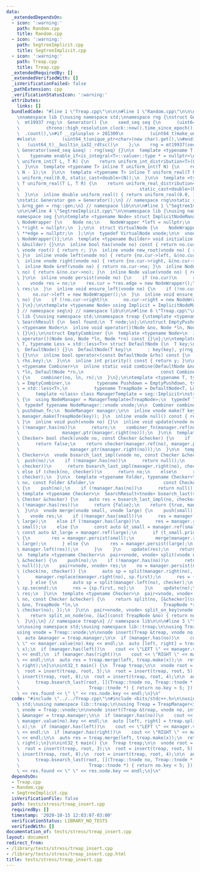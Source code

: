 ```yaml
---
data:
  _extendedDependsOn:
  - icon: ':warning:'
    path: Random.cpp
    title: Random.cpp
  - icon: ':warning:'
    path: SegtreeImplicit.cpp
    title: SegtreeImplicit.cpp
  - icon: ':warning:'
    path: Treap.cpp
    title: Treap.cpp
  _extendedRequiredBy: []
  _extendedVerifiedWith: []
  _isVerificationFailed: false
  _pathExtension: cpp
  _verificationStatusIcon: ':warning:'
  attributes:
    links: []
  bundledCode: "#line 1 \"Treap.cpp\"\n\n\n#line 1 \"Random.cpp\"\n\n\n#include <bits/stdc++.h>\n\
    \nnamespace lib {\nusing namespace std;\nnamespace rng {\nstruct Generator {\n\
    \  mt19937 rng;\n  Generator() {\n    seed_seq seq {\n      (uint64_t) chrono::duration_cast<chrono::nanoseconds>(\n\
    \          chrono::high_resolution_clock::now().time_since_epoch())\n        \
    \  .count(),\n#if __cplusplus > 201300\n          (uint64_t)make_unique<char>().get(),\n\
    #else\n          (uint64_t)unique_ptr<char>(new char).get(),\n#endif\n       \
    \   (uint64_t)__builtin_ia32_rdtsc()\n    };\n    rng = mt19937(seq);\n  }\n \
    \ Generator(seed_seq &seq) : rng(seq) {}\n\n  template <typename T,\n        \
    \    typename enable_if<is_integral<T>::value>::type * = nullptr>\n  inline T\
    \ uniform_int(T L, T R) {\n    return uniform_int_distribution<T>(L, R)(rng);\n\
    \  }\n\n  template <typename T> inline T uniform_int(T N) {\n    return uniform_int(T(),\
    \ N - 1);\n  }\n\n  template <typename T> inline T uniform_real(T N) {\n    return\
    \ uniform_real(0.0, static_cast<double>(N));\n  }\n\n  template <typename T> inline\
    \ T uniform_real(T L, T R) {\n    return uniform_real_distribution<double>(static_cast<double>(L),\n\
    \                                             static_cast<double>(R))(rng);\n\
    \  }\n\n  inline double uniform_real() { return uniform_real(0.0, 1.0); }\n};\n\
    \nstatic Generator gen = Generator();\n} // namespace rng\nstatic rng::Generator\
    \ &rng_gen = rng::gen;\n} // namespace lib\n\n\n#line 1 \"SegtreeImplicit.cpp\"\
    \n\n\n#line 4 \"SegtreeImplicit.cpp\"\n\nnamespace lib {\nusing namespace std;\n\
    namespace seg {\n\ntemplate <typename Node> struct ImplicitNodeManager {\n  struct\
    \ NodeWrapper {\n    Node no;\n    NodeWrapper *left = nullptr;\n    NodeWrapper\
    \ *right = nullptr;\n  };\n\n  struct VirtualNode {\n    NodeWrapper *cur = nullptr,\
    \ **edge = nullptr;\n  };\n\n  typedef VirtualNode vnode;\n\n  vnode r = {new\
    \ NodeWrapper()};\n\n  template <typename Builder> void initialize(const Builder\
    \ &builder) {}\n\n  inline bool has(vnode no) const { return no.cur; }\n  inline\
    \ vnode root() { return r; }\n  inline vnode new_root(vnode no) { return r = no;\
    \ }\n  inline vnode left(vnode no) { return {no.cur->left, &(no.cur->left)}; }\n\
    \  inline vnode right(vnode no) { return {no.cur->right, &(no.cur->right)}; }\n\
    \  inline Node &ref(vnode no) { return no.cur->no; }\n  inline Node *ptr(vnode\
    \ no) { return &(no.cur->no); }\n  inline Node value(vnode no) { return no.cur->no;\
    \ }\n\n  inline vnode persist(vnode no) {\n    if (no.cur)\n      return no;\n\
    \    vnode res = no;\n    res.cur = *res.edge = new NodeWrapper();\n    return\
    \ res;\n  }\n  inline void ensure_left(vnode no) {\n    if (!no.cur->left)\n \
    \     no.cur->left = new NodeWrapper();\n  }\n  inline void ensure_right(vnode\
    \ no) {\n    if (!no.cur->right)\n      no.cur->right = new NodeWrapper();\n \
    \ }\n};\n\ntemplate <typename Node> using Implicit = ImplicitNodeManager<Node>;\n\
    } // namespace seg\n} // namespace lib\n\n\n#line 6 \"Treap.cpp\"\n\nnamespace\
    \ lib {\nusing namespace std;\nnamespace treap {\ntemplate <typename T> struct\
    \ SearchResult {\n  bool found;\n  T node;\n};\n\nstruct EmptyPushdown {\n  template\
    \ <typename Node>\n  inline void operator()(Node &no, Node *ln, Node *rn) const\
    \ {}\n};\n\nstruct EmptyCombiner {\n  template <typename Node>\n  inline void\
    \ operator()(Node &no, Node *ln, Node *rn) const {}\n};\n\ntemplate <typename\
    \ T, typename Less = std::less<T>> struct DefaultNode {\n  T key;\n  int y;\n\n\
    \  DefaultNode() {}\n  DefaultNode(T key)\n      : key(key), y(rng_gen.uniform_int(numeric_limits<int>::max()))\
    \ {}\n\n  inline bool operator<(const DefaultNode &rhs) const {\n    return Less()(key,\
    \ rhs.key);\n  }\n\n  inline int priority() const { return y; }\n\n  template\
    \ <typename Combiner>\n  inline static void combine(DefaultNode &no, DefaultNode\
    \ *ln, DefaultNode *rn,\n                             const Combiner &combiner)\
    \ {\n    combiner(no, ln, rn);\n  }\n};\n\ntemplate <typename T, typename Combiner\
    \ = EmptyCombiner,\n          typename Pushdown = EmptyPushdown, typename Less\
    \ = std::less<T>,\n          typename TreapNode = DefaultNode<T, Less>,\n    \
    \      template <class> class ManagerTemplate = seg::Implicit>\nstruct TreapManager\
    \ {\n  using NodeManager = ManagerTemplate<TreapNode>;\n  typedef TreapNode tnode;\n\
    \  typedef typename NodeManager::vnode vnode;\n\n  Combiner combiner_fn;\n  Pushdown\
    \ pushdown_fn;\n  NodeManager manager;\n\n  inline vnode make(T key) { return\
    \ manager.make(TreapNode(key)); }\n  inline vnode null() const { return manager.invalid();\
    \ }\n  inline void push(vnode no) {}\n  inline void update(vnode no) {\n    if\
    \ (!manager.has(no))\n      return;\n    combiner_fn(manager.ref(no), manager.ptr(manager.left(no)),\n\
    \                manager.ptr(manager.right(no)));\n  }\n\n  template <typename\
    \ Checker> bool check(vnode no, const Checker &checker) {\n    if (!manager.has(no))\n\
    \      return false;\n    return checker(manager.ref(no), manager.ptr(manager.left(no)),\n\
    \                   manager.ptr(manager.right(no)));\n  }\n\n  template <typename\
    \ Checker>\n  vnode bsearch_last_impl(vnode no, const Checker &checker) {\n  \
    \  push(no);\n    if (!manager.has(no))\n      return null();\n    if (check(manager.right(no),\
    \ checker))\n      return bsearch_last_impl(manager.right(no), checker);\n   \
    \ else if (check(no, checker))\n      return no;\n    else\n      return bsearch_last_impl(manager.left(no),\
    \ checker);\n  }\n\n  template <typename Folder, typename Checker>\n  vnode bsearch_last_impl(vnode\
    \ no, const Folder &folder,\n                          const Checker &checker)\
    \ {\n    push(no);\n    if (!manager.has(no))\n      return null();\n  }\n\n \
    \ template <typename Checker>\n  SearchResult<tnode> bsearch_last(vnode no, const\
    \ Checker &checker) {\n    auto res = bsearch_last_impl(no, checker);\n    if\
    \ (!manager.has(res))\n      return {false};\n    return {true, manager.value(res)};\n\
    \  }\n\n  vnode merge(vnode small, vnode large) {\n    push(small), push(large);\n\
    \    vnode res;\n    if (!manager.has(small))\n      res = manager.replace(small,\
    \ large);\n    else if (!manager.has(large))\n      res = manager.replace(large,\
    \ small);\n    else {\n      const auto &t_small = manager.ref(small);\n     \
    \ const auto &t_large = manager.ref(large);\n      if (t_small.priority() > t_large.priority())\
    \ {\n        res = manager.persist(small);\n        merge(manager.right(res),\
    \ large);\n      } else {\n        res = manager.persist(large);\n        merge(small,\
    \ manager.left(res));\n      }\n    }\n    update(res);\n    return res;\n  }\n\
    \n  template <typename Checker>\n  pair<vnode, vnode> split(vnode no, const Checker\
    \ &checker) {\n    push(no);\n    if (!manager.has(no))\n      return {null(),\
    \ null()};\n    pair<vnode, vnode> res;\n    no = manager.persist(no);\n    if\
    \ (check(no, checker)) {\n      auto sp = split(manager.right(no), checker);\n\
    \      manager.replace(manager.right(no), sp.first);\n      res = {no, sp.second};\n\
    \    } else {\n      auto sp = split(manager.left(no), checker);\n      manager.replace(manager.left(no),\
    \ sp.second);\n      res = {sp.first, no};\n    }\n    update(no);\n    return\
    \ res;\n  }\n\n  template <typename Checker>\n  pair<vnode, vnode> split_on_node(vnode\
    \ no, const Checker &checker) {\n    return split(no, [&checker](const TreapNode\
    \ &no, TreapNode *ln,\n                                TreapNode *rn) { return\
    \ checker(no); });\n  }\n\n  pair<vnode, vnode> split_on_key(vnode no, T x) {\n\
    \    return split_on_node(no, [&x](const TreapNode &no) { return no.key < x; });\n\
    \  }\n};\n} // namespace treap\n} // namespace lib\n\n\n#line 3 \"tests/stress/treap_insert.cpp\"\
    \n\nusing namespace std;\nusing namespace lib::treap;\n\nusing Treap = TreapManager<int>;\n\
    using vnode = Treap::vnode;\n\nvnode insert(Treap &treap, vnode no, int x) {\n\
    \  auto &manager = treap.manager;\n\n  if (manager.has(no))\n    cout << \"EPA\
    \ \" << manager.value(no).key << endl;\n  auto [left, right] = treap.split_on_key(no,\
    \ x);\n  if (manager.has(left))\n    cout << \"LEFT \" << manager.value(left).key\
    \ << endl;\n  if (manager.has(right))\n    cout << \"RIGHT \" << manager.value(right).key\
    \ << endl;\n\n  auto res = treap.merge(left, treap.make(x));\n  return treap.merge(res,\
    \ right);\n}\n\nint32_t main() {\n  Treap treap;\n\n  vnode root = treap.null();\n\
    \  root = insert(treap, root, 3);\n  root = insert(treap, root, 5);\n  root =\
    \ insert(treap, root, 8);\n  root = insert(treap, root, 4);\n\n  auto res =\n\
    \      treap.bsearch_last(root, [](Treap::tnode no, Treap::tnode *,\n        \
    \                          Treap::tnode *) { return no.key < 5; });\n\n  cout\
    \ << res.found << \" \" << res.node.key << endl;\n}\n"
  code: "#include \"../../Treap.cpp\"\n#include <bits/stdc++.h>\n\nusing namespace\
    \ std;\nusing namespace lib::treap;\n\nusing Treap = TreapManager<int>;\nusing\
    \ vnode = Treap::vnode;\n\nvnode insert(Treap &treap, vnode no, int x) {\n  auto\
    \ &manager = treap.manager;\n\n  if (manager.has(no))\n    cout << \"EPA \" <<\
    \ manager.value(no).key << endl;\n  auto [left, right] = treap.split_on_key(no,\
    \ x);\n  if (manager.has(left))\n    cout << \"LEFT \" << manager.value(left).key\
    \ << endl;\n  if (manager.has(right))\n    cout << \"RIGHT \" << manager.value(right).key\
    \ << endl;\n\n  auto res = treap.merge(left, treap.make(x));\n  return treap.merge(res,\
    \ right);\n}\n\nint32_t main() {\n  Treap treap;\n\n  vnode root = treap.null();\n\
    \  root = insert(treap, root, 3);\n  root = insert(treap, root, 5);\n  root =\
    \ insert(treap, root, 8);\n  root = insert(treap, root, 4);\n\n  auto res =\n\
    \      treap.bsearch_last(root, [](Treap::tnode no, Treap::tnode *,\n        \
    \                          Treap::tnode *) { return no.key < 5; });\n\n  cout\
    \ << res.found << \" \" << res.node.key << endl;\n}\n"
  dependsOn:
  - Treap.cpp
  - Random.cpp
  - SegtreeImplicit.cpp
  isVerificationFile: false
  path: tests/stress/treap_insert.cpp
  requiredBy: []
  timestamp: '2020-10-15 12:03:07-03:00'
  verificationStatus: LIBRARY_NO_TESTS
  verifiedWith: []
documentation_of: tests/stress/treap_insert.cpp
layout: document
redirect_from:
- /library/tests/stress/treap_insert.cpp
- /library/tests/stress/treap_insert.cpp.html
title: tests/stress/treap_insert.cpp
---
```


